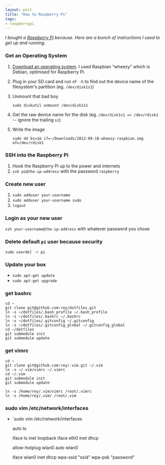 ```yaml
---
layout: post
title: "How to Raspberry Pi"
tags:
- raspberrypi
---
```

 
 _I bought a [Raspberry Pi](http://en.wikipedia.org/wiki/Raspberry_Pi) because. Here are a bunch of instructions I used to get up and running._
 
### Get an Operating System

1. [Download an operating system](http://www.raspberrypi.org/downloads). I used Raspbian “wheezy” which is Debian, optimised for Raspberry Pi.
2. Plug in your SD card and run `df -h` to find out the device name of the filesystem's partition (eg. `/dev/disk1s1`)
3. Unmount that bad boy

       sudo diskutil unmount /dev/disk1s1
4. Get the raw device name for the disk (eg. `/dev/disk1s1 => /dev/rdisk1` -- ignore the trailing `s1`)
5. Write the image

       sudo dd bs=1m if=~/Downloads/2012-09-18-wheezy-raspbian.img of=/dev/rdisk1

### SSH into the Raspberry Pi

1. Hook the Raspberry Pi up to the power and internets
2. `ssh pi@the-ip-address` with the password `raspberry`

### Create new user

1. `sudo adduser your-username`
2. `sudo adduser your-username sudo`
3. `logout`

### Login as your new user

`ssh your-username@the-ip-address` with whatever password you chose

### Delete default `pi` user because security

`sudo userdel -r pi`

### Update your box

* `sudo apt-get update`
* `sudo apt-get upgrade`

### get bashrc

    cd ~
    git clone git@github.com:rey/dotfiles.git
    ln -s ~/dotfiles/.bash_profile ~/.bash_profile
    ln -s ~/dotfiles/.bashrc ~/.bashrc
    ln -s ~/dotfiles/.gitconfig ~/.gitconfig
    ln -s ~/dotfiles/.gitconfig_global ~/.gitconfig_global
    cd ~/dotfiles
    git submodule init
    git submodule update

### get vimrc

    cd ~
    git clone git@github.com:rey/.vim.git ~/.vim
    ln -s ~/.vim/vimrc ~/.vimrc
    cd ~/.vim
    git submodule init
    git submodule update

    ln -s /home/rey/.vim/vimrc /root/.vimrc
    ln -s /home/rey/.vim/ /root/.vim


### sudo vim /etc/network/interfaces

* `sudo vim /etc/network/interfaces

    auto lo
    
    iface lo inet loopback
    iface eth0 inet dhcp
    
    allow-hotplug wlan0
    auto wlan0
    
    
    iface wlan0 inet dhcp
    wpa-ssid "ssid"
    wpa-psk "password"
